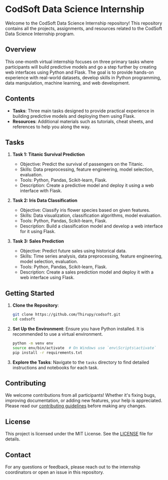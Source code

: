 # CodSoft Data Science Internship

Welcome to the CodSoft Data Science Internship repository! This repository contains all the projects, assignments, and resources related to the CodSoft Data Science Internship program.

## Overview

This one-month virtual internship focuses on three primary tasks where participants will build predictive models and go a step further by creating web interfaces using Python and Flask. The goal is to provide hands-on experience with real-world datasets, develop skills in Python programming, data manipulation, machine learning, and web development.

## Contents

- **Tasks**: Three main tasks designed to provide practical experience in building predictive models and deploying them using Flask.
- **Resources**: Additional materials such as tutorials, cheat sheets, and references to help you along the way.

## Tasks

1. **Task 1: Titanic Survival Prediction**
   - Objective: Predict the survival of passengers on the Titanic.
   - Skills: Data preprocessing, feature engineering, model selection, evaluation.
   - Tools: Python, Pandas, Scikit-learn, Flask.
   - Description: Create a predictive model and deploy it using a web interface with Flask.

2. **Task 2: Iris Data Classification**
   - Objective: Classify iris flower species based on given features.
   - Skills: Data visualization, classification algorithms, model evaluation.
   - Tools: Python, Pandas, Scikit-learn, Flask.
   - Description: Build a classification model and develop a web interface for it using Flask.

3. **Task 3: Sales Prediction**
   - Objective: Predict future sales using historical data.
   - Skills: Time series analysis, data preprocessing, feature engineering, model selection, evaluation.
   - Tools: Python, Pandas, Scikit-learn, Flask.
   - Description: Create a sales prediction model and deploy it with a web interface using Flask.

## Getting Started

1. **Clone the Repository**: 
   ```bash
   git clone https://github.com/Thirupy/codsoft.git
   cd codsoft
   ```

2. **Set Up the Environment**: 
   Ensure you have Python installed. It is recommended to use a virtual environment.
   ```bash
   python -m venv env
   source env/bin/activate  # On Windows use `env\Scripts\activate`
   pip install -r requirements.txt
   ```

3. **Explore the Tasks**:
   Navigate to the `tasks` directory to find detailed instructions and notebooks for each task.

## Contributing

We welcome contributions from all participants! Whether it's fixing bugs, improving documentation, or adding new features, your help is appreciated. Please read our [contributing guidelines](CONTRIBUTING.md) before making any changes.

## License

This project is licensed under the MIT License. See the [LICENSE](LICENSE) file for details.

## Contact

For any questions or feedback, please reach out to the internship coordinators or open an issue in this repository.
